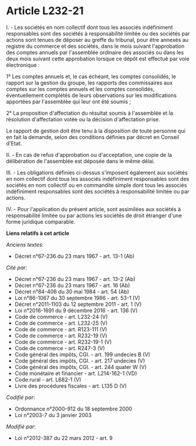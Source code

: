# Article L232-21

I. - Les sociétés en nom collectif dont tous les associés indéfiniment responsables sont des sociétés à responsabilité
limitée ou des sociétés par actions sont tenues de déposer au greffe du tribunal, pour être annexés au registre du commerce
et des sociétés, dans le mois suivant l'approbation des comptes annuels par l'assemblée ordinaire des associés ou dans les
deux mois suivant cette approbation lorsque ce dépôt est effectué par voie électronique : 

1° Les comptes annuels et, le cas échéant, les comptes consolidés, le rapport sur la gestion du groupe, les rapports des
commissaires aux comptes sur les comptes annuels et les comptes consolidés, éventuellement complétés de leurs observations
sur les modifications apportées par l'assemblée qui leur ont été soumis ;

2° La proposition d'affectation du résultat soumis à l'assemblée et la résolution d'affectation votée ou la décision
d'affectation prise.

Le rapport de gestion doit être tenu à la disposition de toute personne qui en fait la demande, selon des conditions définies
par décret en Conseil d'Etat. 

II. - En cas de refus d'approbation ou d'acceptation, une copie de la délibération de l'assemblée est déposée dans le même
délai.

III. - Les obligations définies ci-dessus s'imposent également aux sociétés en nom collectif dont tous les associés
indéfiniment responsables sont des sociétés en nom collectif ou en commandite simple dont tous les associés indéfiniment
responsables sont des sociétés à responsabilité limitée ou par actions.

IV. - Pour l'application du présent article, sont assimilées aux sociétés à responsabilité limitée ou par actions les
sociétés de droit étranger d'une forme juridique comparable.

**Liens relatifs à cet article**

_Anciens textes_:

  - Décret n°67-236 du 23 mars 1967 - art. 13-1 (Ab)

_Cité par_:

  - Décret n°67-236 du 23 mars 1967 - art. 13-2 (Ab)
  - Décret n°67-236 du 23 mars 1967 - art. 16 (Ab)
  - Décret n°84-406 du 30 mai 1984 - art. 54 (Ab)
  - Loi n°86-1067 du 30 septembre 1986 - art. 53-1 (V)
  - Décret n°2011-1103 du 12 septembre 2011 - art. 1 (V)
  - Loi n°2016-1691 du 9 décembre 2016 - art. 136 (V)
  - Code de commerce - art. L232-24 (V)
  - Code de commerce - art. L232-25 (V)
  - Code de commerce - art. R123-111 (V)
  - Code de commerce - art. R232-19 (V)
  - Code de commerce - art. R232-19-1 (V)
  - Code de commerce - art. R247-3 (V)
  - Code général des impôts, CGI. - art. 199 undecies B (V)
  - Code général des impôts, CGI. - art. 217 undecies (V)
  - Code général des impôts, CGI. - art. 244 quater W (V)
  - Code monétaire et financier - art. L214-162-1 (VD)
  - Code rural - art. L682-1 (V)
  - Livre des procédures fiscales - art. L135 D (V)

_Codifié par_:

  - Ordonnance n°2000-912 du 18 septembre 2000
  - Loi n°2003-7 du 3 janvier 2003

_Modifié par_:

  - Loi n°2012-387 du 22 mars 2012 - art. 9
